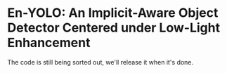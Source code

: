 # En-YOLO: An Implicit-Aware Object Detector Centered under Low-Light Enhancement

The code is still being sorted out, we'll release it when it's done.
